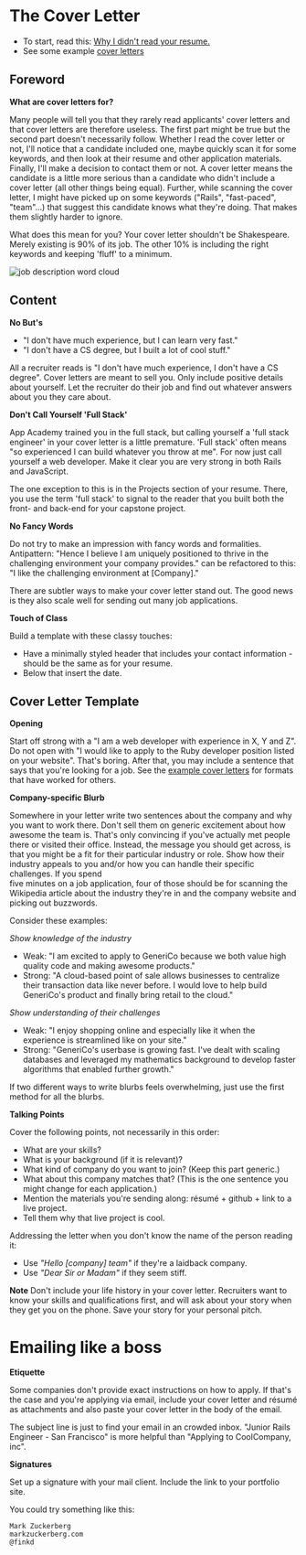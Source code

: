 # The Cover Letter

* To start, read this: [Why I didn't read your resume.][why-i-didnt-read-your-resume]
* See some example [cover letters][cover letters]

[cover letters]: https://github.com/appacademy/job-search-curriculum/blob/master/self-presentation/cover_letter_examples.md
[why-i-didnt-read-your-resume]: https://medium.com/who-what-why/why-i-didn-t-look-at-your-resume-2a8ed1f4a5bb#.tj1w49q8v

## Foreword

**What are cover letters for?**

Many people will tell you that they rarely read applicants' cover letters and
that cover letters are therefore useless. The first part might be true but the
second part doesn't necessarily follow. Whether I read the cover letter or not,
I'll notice that a candidate included one, maybe quickly scan it for some
keywords, and then look at their resume and other application materials.
Finally, I'll make a decision to contact them or not. A cover letter means
the candidate is a little more serious than a candidate who didn't include a
cover letter (all other things being equal). Further, while scanning the cover
letter, I might have picked up on some keywords ("Rails", "fast-paced",
"team"...) that suggest this candidate knows what they're doing. That makes them
slightly harder to ignore.

What does this mean for you? Your cover letter shouldn't be Shakespeare. Merely
existing is 90% of its job. The other 10% is including the right keywords and keeping 'fluff' to a minimum.

![job description word cloud](http://i.imgur.com/c6yT77k.png)

## Content

**No But's**

* "I don't have much experience, but I can learn very fast."
* "I don't have a CS degree, but I built a lot of cool stuff."

All a recruiter reads is "I don't have much experience, I don't have a CS
degree". Cover letters are meant to sell you. Only include positive details
about yourself. Let the recruiter do their job and find out whatever answers
about you they care about.

**Don't Call Yourself 'Full Stack'**

App Academy trained you in the full stack, but calling yourself a 'full stack
engineer' in your cover letter is a little premature. 'Full stack' often means "so experienced I can
build whatever you throw at me". For now just call yourself a web developer.
Make it clear you are very strong in both Rails and JavaScript.  

The one exception to this is in the Projects section of your resume.  There, you use the term 'full stack' to signal to the reader that you built both the front- and back-end for your capstone project.  

**No Fancy Words**

Do not try to make an impression with fancy words and formalities. Antipattern:
"Hence I believe I am uniquely positioned to thrive in the challenging
environment your company provides." can be refactored to this: "I like the challenging environment at [Company]."

There are subtler ways to make your cover letter stand out. The good news is
they also scale well for sending out many job applications.

**Touch of Class**

Build a template with these classy touches:

* Have a minimally styled header that includes your contact information - should be the same as for your resume.
* Below that insert the date.


## Cover Letter Template

**Opening**

Start off strong with a "I am a web developer with experience in X, Y and Z". Do not open with "I would like to apply to the Ruby developer position listed on your website". That's boring.  After that, you may include a sentence that says that you're looking for a job.  See the [example cover letters][cover letters] for formats that have worked for others.  

**Company-specific Blurb**

Somewhere in your letter write two sentences about the company and why you want
to work there. Don't sell them on generic excitement about how awesome the team
is. That's only convincing if you've actually met people there or visited their office. Instead, the message
you should get across, is that you might be a fit for their particular industry or role. Show how their industry appeals to you and/or how you can handle their specific challenges.  If you spend  
five minutes on a job application, four of those should be for scanning the
Wikipedia article about the industry they're in and the company website and
picking out buzzwords.

Consider these examples:

*Show knowledge of the industry*
* Weak: "I am excited to apply to GeneriCo because we both value high quality code and making awesome products."  
* Strong: "A cloud-based point of sale allows businesses to centralize their transaction data like never before.  I would love to help build GeneriCo's product and finally bring retail to the cloud."

*Show understanding of their challenges*
* Weak: "I enjoy shopping online and especially like it when the experience is streamlined like on your site."  
* Strong: "GeneriCo's userbase is growing fast.  I've dealt with scaling databases and leveraged my mathematics background to develop faster algorithms that enabled further growth."

If two different ways to write blurbs feels overwhelming, just use the first method for all the blurbs.  

**Talking Points**

Cover the following points, not necessarily in this order:

* What are your skills?
* What is your background (if it is relevant)?
* What kind of company do you want to join? (Keep this part generic.)
* What about this company matches that? (This is the one sentence you might
  change for each application.)
* Mention the materials you're sending along: résumé + github + link to a live
  project.
* Tell them why that live project is cool.

Addressing the letter when you don't know the name of the person reading it:

* Use *"Hello [company] team"* if they're a laidback company.
* Use *"Dear Sir or Madam"* if they seem stiff.

**Note** 
Don't include your life history in your cover letter.  Recruiters want to know your skills and qualifications first, and will ask about your story when they get you on the phone.  Save your story for your personal pitch.

# Emailing like a boss

**Etiquette**

Some companies don't provide exact instructions on how to apply. If that's the
case and you're applying via email, include your cover letter and résumé as
attachments and also paste your cover letter in the body of the email.

The subject line is just to find your email in an crowded inbox. "Junior Rails
Engineer - San Francisco" is more helpful than "Applying to CoolCompany, inc".

**Signatures**

Set up a signature with your mail client. Include the link to your portfolio site.

You could try something like this:

    Mark Zuckerberg
    markzuckerberg.com
    @finkd
